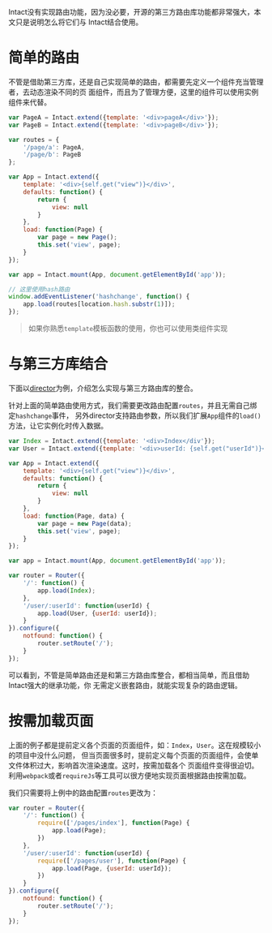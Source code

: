 Intact没有实现路由功能，因为没必要，开源的第三方路由库功能都非常强大，本文只是说明怎么将它们与
Intact结合使用。

# 简单的路由

不管是借助第三方库，还是自己实现简单的路由，都需要先定义一个组件充当管理者，去动态渲染不同的页
面组件，而且为了管理方便，这里的组件可以使用实例组件来代替。

```js
var PageA = Intact.extend({template: '<div>pageA</div>'});
var PageB = Intact.extend({template: '<div>pageB</div>'});

var routes = {
    '/page/a': PageA,
    '/page/b': PageB
};

var App = Intact.extend({
    template: '<div>{self.get("view")}</div>',
    defaults: function() {
        return {
            view: null
        }
    },
    load: function(Page) {
        var page = new Page();
        this.set('view', page);
    }
});

var app = Intact.mount(App, document.getElementById('app'));

// 这里使用hash路由
window.addEventListener('hashchange', function() {
    app.load(routes[location.hash.substr(1)]);
});
```

> 如果你熟悉`template`模板函数的使用，你也可以使用类组件实现

# 与第三方库结合

下面以[director][1]为例，介绍怎么实现与第三方路由库的整合。

针对上面的简单路由使用方式，我们需要更改路由配置`routes`，并且无需自己绑定`hashchange`事件，
另外director支持路由参数，所以我们扩展`App`组件的`load()`方法，让它实例化时传入数据。

```js
var Index = Intact.extend({template: '<div>Index</div'});
var User = Intact.extend({template: '<div>userId: {self.get("userId")}</div>'});

var App = Intact.extend({
    template: '<div>{self.get("view")}</div>',
    defaults: function() {
        return {
            view: null
        }
    },
    load: function(Page, data) {
        var page = new Page(data);
        this.set('view', page);
    }
});

var app = Intact.mount(App, document.getElementById('app'));

var router = Router({
    '/': function() {
        app.load(Index);
    },
    '/user/:userId': function(userId) {
        app.load(User, {userId: userId});
    }
}).configure({
    notfound: function() {
        router.setRoute('/');
    }
});
```

可以看到，不管是简单路由还是和第三方路由库整合，都相当简单，而且借助Intact强大的继承功能，你
无需定义嵌套路由，就能实现复杂的路由逻辑。

# 按需加载页面

上面的例子都是提前定义各个页面的页面组件，如：`Index`，`User`。这在规模较小的项目中没什么问题，
但当页面很多时，提前定义每个页面的页面组件，会使单文件体积过大，影响首次渲染速度。这时，按需加载各个
页面组件变得很迫切。利用`webpack`或者`requireJs`等工具可以很方便地实现页面根据路由按需加载。

我们只需要将上例中的路由配置`routes`更改为：

```js
var router = Router({
    '/': function() {
        require(['/pages/index'], function(Page) {
            app.load(Page);
        })
    },
    '/user/:userId': function(userId) {
        require(['/pages/user'], function(Page) {
            app.load(Page, {userId: userId});
        })
    }
}).configure({
    notfound: function() {
        router.setRoute('/');
    }
});
```

[1]: https://github.com/flatiron/director
